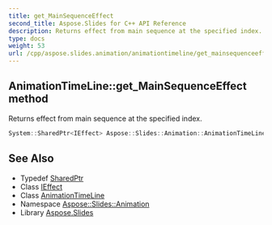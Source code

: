 ```yaml
---
title: get_MainSequenceEffect
second_title: Aspose.Slides for C++ API Reference
description: Returns effect from main sequence at the specified index.
type: docs
weight: 53
url: /cpp/aspose.slides.animation/animationtimeline/get_mainsequenceeffect/
---
```

## AnimationTimeLine::get_MainSequenceEffect method


Returns effect from main sequence at the specified index.

```cpp
System::SharedPtr<IEffect> Aspose::Slides::Animation::AnimationTimeLine::get_MainSequenceEffect(int32_t index) override
```

## See Also

* Typedef [SharedPtr](../../../system/sharedptr/)
* Class [IEffect](../../ieffect/)
* Class [AnimationTimeLine](../)
* Namespace [Aspose::Slides::Animation](../../)
* Library [Aspose.Slides](../../../)
